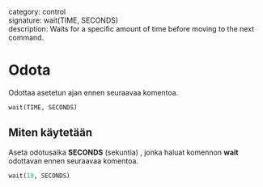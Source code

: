 category: control  
signature: wait(TIME, SECONDS)  
description: Waits for a specific amount of time before moving to the next command.

# Odota

Odottaa asetetun ajan ennen seuraavaa komentoa.

```python
wait(TIME, SECONDS)
```

## Miten käytetään

Aseta odotusaika **SECONDS** (sekuntia) , jonka haluat komennon **wait** odottavan ennen seuraavaa komentoa.

```python
wait(10, SECONDS)
```

<advanced>
</advanced>